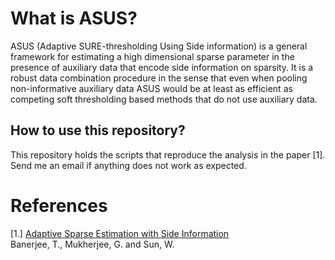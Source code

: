 What is ASUS?
======

ASUS (Adaptive SURE-thresholding Using Side information) is a general framework for estimating a high dimensional sparse parameter in the presence of auxiliary data that encode side information on sparsity.  It is a robust data
combination procedure in the sense that even when pooling non-informative auxiliary data ASUS would be at least as efficient as competing soft thresholding based methods that do not use auxiliary data.

How to use this repository?
----------

This repository holds the scripts that reproduce the analysis in the paper [1]. Send me an email if anything does not work as expected.

References
=======
[1.] [Adaptive Sparse Estimation with Side Information](http://www-bcf.usc.edu/~wenguans/Papers/ASUS.pdf)    
Banerjee, T., Mukherjee, G. and Sun, W.

